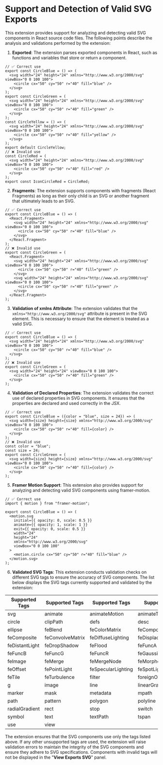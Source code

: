 # Support and Detection of Valid SVG Exports

This extension provides support for analyzing and detecting valid SVG components in React source code files. The following points describe the analysis and validations performed by the extension:

1. **Exported**: The extension parses exported components in React, such as functions and variables that store or return a component.

```JSX
// ✅ Correct use
export const CircleBlue = () => (
  <svg width="24" height="24" xmlns="http://www.w3.org/2000/svg" viewBox="0 0 100 100">
    <circle cx="50" cy="50" r="40" fill="blue" />
  </svg>
);
export const CircleGreen = (
  <svg width="24" height="24" xmlns="http://www.w3.org/2000/svg" viewBox="0 0 100 100">
    <circle cx="50" cy="50" r="40" fill="green" />
  </svg>
);
const CircleYellow = () => (
  <svg width="24" height="24" xmlns="http://www.w3.org/2000/svg" viewBox="0 0 100 100">
    <circle cx="50" cy="50" r="40" fill="yellow" />
  </svg>
);
export default CircleYellow;
// ❌ Invalid use
const CircleRed = (
  <svg width="24" height="24" xmlns="http://www.w3.org/2000/svg" viewBox="0 0 100 100">
    <circle cx="50" cy="50" r="40" fill="red" />
  </svg>
);
export const IconCircleRed = CircleRed;
```

2. **Fragments**: The extension supports components with fragments (React Fragments) as long as their only child is an SVG or another fragment that ultimately leads to an SVG.

```JSX
// ✅ Correct use
export const CircleBlue = () => (
  <React.Fragment>
    <svg width="24" height="24" xmlns="http://www.w3.org/2000/svg" viewBox="0 0 100 100">
      <circle cx="50" cy="50" r="40" fill="blue" />
    </svg>
  </React.Fragment>
);
// ❌ Invalid use
export const CircleGreen = (
  <React.Fragment>
    <svg width="24" height="24" xmlns="http://www.w3.org/2000/svg" viewBox="0 0 100 100">
      <circle cx="50" cy="50" r="40" fill="green" />
    </svg>
    <svg width="24" height="24" xmlns="http://www.w3.org/2000/svg" viewBox="0 0 100 100">
      <circle cx="50" cy="50" r="40" fill="green" />
    </svg>
  </React.Fragment>
);
```

3. **Validation of xmlns Attribute**: The extension validates that the `xmlns="http://www.w3.org/2000/svg"` attribute is present in the SVG element. This is necessary to ensure that the element is treated as a valid SVG.

```JSX
// ✅ Correct use
export const CircleBlue = () => (
  <svg width="24" height="24" xmlns="http://www.w3.org/2000/svg" viewBox="0 0 100 100">
    <circle cx="50" cy="50" r="40" fill="blue" />
  </svg>
);
// ❌ Invalid use
export const CircleGreen = (
  <svg width="24" height="24" viewBox="0 0 100 100">
    <circle cx="50" cy="50" r="40" fill="green" />
  </svg>
);
```

4. **Validation of Declared Properties**: The extension validates the correct use of declared properties in SVG components. It ensures that the properties are declared and used correctly in the JSX.

```JSX
// ✅ Correct use
export const CircleBlue = ({color = "blue", size = 24}) => (
  <svg width={size} height={size} xmlns="http://www.w3.org/2000/svg" viewBox="0 0 100 100">
    <circle cx="50" cy="50" r="40" fill={color} />
  </svg>
);
// ❌ Invalid use
const color = "blue";
const size = 24;
export const CircleGreen = (
  <svg width={size} height={size} xmlns="http://www.w3.org/2000/svg" viewBox="0 0 100 100">
    <circle cx="50" cy="50" r="40" fill={color} />
  </svg>
);
```

5. **Framer Motion Support**: This extension also provides support for analyzing and detecting valid SVG components using framer-motion.

```JSX
// ✅ Correct use
import { motion } from "framer-motion";

export const CircleBlue = () => (
  <motion.svg
    initial={{ opacity: 0, scale: 0.5 }}
    animate={{ opacity: 1, scale: 1 }}
    exit={{ opacity: 0, scale: 0.5 }}
    width="24"
    height="24"
    xmlns="http://www.w3.org/2000/svg"
    viewBox="0 0 100 100"
  >
    <motion.circle cx="50" cy="50" r="40" fill="blue" />
  </motion.svg>
);
```

6. **Validated SVG Tags**: This extension conducts validation checks on different SVG tags to ensure the accuracy of SVG components. The list below displays the SVG tags currently supported and validated by the extension:

| Supported Tags | Supported Tags   | Supported Tags     | Supported Tags      |
| -------------- | ---------------- | ------------------ | ------------------- |
| svg            | animate          | animateMotion      | animateTransform    |
| circle         | clipPath         | defs               | desc                |
| ellipse        | feBlend          | feColorMatrix      | feComponentTransfer |
| feComposite    | feConvolveMatrix | feDiffuseLighting  | feDisplacementMap   |
| feDistantLight | feDropShadow     | feFlood            | feFuncA             |
| feFuncB        | feFuncG          | feFuncR            | feGaussianBlur      |
| feImage        | feMerge          | feMergeNode        | feMorphology        |
| feOffset       | fePointLight     | feSpecularLighting | feSpotLight         |
| feTile         | feTurbulence     | filter             | foreignObject       |
| g              | image            | line               | linearGradient      |
| marker         | mask             | metadata           | mpath               |
| path           | pattern          | polygon            | polyline            |
| radialGradient | rect             | stop               | switch              |
| symbol         | text             | textPath           | tspan               |
| use            | view             |                    |                     |

The extension ensures that the SVG components use only the tags listed above. If any other unsupported tags are used, the extension will raise validation errors to maintain the integrity of the SVG components and ensure they adhere to SVG specifications. Components with invalid tags will not be displayed in the "**View Exports SVG**" panel.
